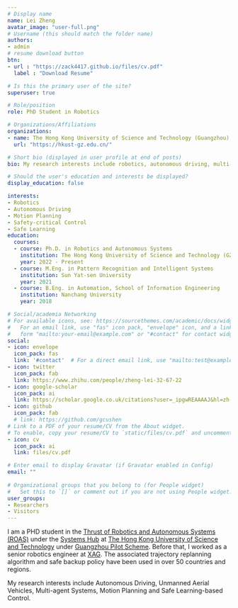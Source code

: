 ```yaml
---
# Display name
name: Lei Zheng
avatar_image: "user-full.png"
# Username (this should match the folder name)
authors:
- admin
# resume download button
btn:
- url : "https://zack4417.github.io/files/cv.pdf"
  label : "Download Resume"

# Is this the primary user of the site?
superuser: true

# Role/position
role: PhD Student in Robotics

# Organizations/Affiliations
organizations:
- name: The Hong Kong University of Science and Technology (Guangzhou)
  url: "https://hkust-gz.edu.cn/"

# Short bio (displayed in user profile at end of posts)
bio: My research interests include robotics, autonomous driving, multi-agent systems, motion planning and safe learning-based control.

# Should the user's education and interests be displayed?
display_education: false 

interests:
- Robotics
- Autonomous Driving
- Motion Planning
- Safety-critical Control
- Safe Learning
education:
  courses:
  - course: Ph.D. in Robotics and Autonomous Systems 
    institution: The Hong Kong University of Science and Technology (GZ Campus)
    year: 2022 - Present
  - course: M.Eng. in Pattern Recognition and Intelligent Systems
    institution: Sun Yat-sen University
    year: 2021
  - course: B.Eng. in Automation, School of Information Engineering
    institution: Nanchang University
    year: 2018

# Social/academia Networking
# For available icons, see: https://sourcethemes.com/academic/docs/widgets/#icons
#   For an email link, use "fas" icon pack, "envelope" icon, and a link in the
#   form "mailto:your-email@example.com" or "#contact" for contact widget.
social:
- icon: envelope
  icon_pack: fas
  link: '#contact'  # For a direct email link, use "mailto:test@example.org".
- icon: twitter
  icon_pack: fab
  link: https://www.zhihu.com/people/zheng-lei-32-67-22
- icon: google-scholar
  icon_pack: ai
  link: https://scholar.google.co.uk/citations?user=_ipgwREAAAAJ&hl=zh-TW&oi=sra
- icon: github
  icon_pack: fab
  # link: https://github.com/gcushen
# Link to a PDF of your resume/CV from the About widget.
# To enable, copy your resume/CV to `static/files/cv.pdf` and uncomment the lines below.  
- icon: cv
  icon_pack: ai
  link: files/cv.pdf

# Enter email to display Gravatar (if Gravatar enabled in Config)
email: ""
  
# Organizational groups that you belong to (for People widget)
#   Set this to `[]` or comment out if you are not using People widget.  
user_groups:
- Researchers
- Visitors
---
```


I am a PHD student in the [Thrust of Robotics and Autonomous Systems (ROAS)](https://hkust-gz.edu.cn/academics/four-hubs/systems-hub/robotics-and-autonomous-systems) under the [Systems Hub](https://hkust-gz.edu.cn/academics/four-hubs/systems-hub)
 at [The Hong Kong University of Science and Technology](https://fytgs.hkust.edu.hk/) under [Guangzhou Pilot Scheme](https://ebookshelf.ust.hk/flippingbook/G21571_Hub/). Before that, I worked as a senior robotics engineer at [XAG](https://www.xa.com/en). The associated trajectory replanning algorithm and safe backup policy have been used in over 50 countries and regions.

My research interests include Autonomous Driving, Unmanned Aerial Vehicles, Multi-agent Systems, Motion Planning and Safe Learning-based Control.
 

 <!-- A summary of my research contributions to date can be found at here. I am a younger committee member of the Connected & Autonomous Vehicles (CAV) Impacts Committee and Artificial Intelligence Committee of ASCE Transportation & Development Institute (T&DI). I am also a committee member of the Subcommittee on Connected and Automated Traffic Flow (CAT-Flow), TRB Committee on Traffic Flow Theory and Characteristics (ACP50).. -->

<!-- ![reviews](../../img/certifacates.jpg) -->

<!-- It is a long established fact that a reader will be distracted by the readable content of a page when looking at its layout. The point of using Lorem Ipsum. The point of using Lorem Ipsum. distracted by the readable content of a page. -->
